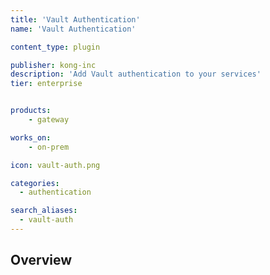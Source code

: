 ```yaml
---
title: 'Vault Authentication'
name: 'Vault Authentication'

content_type: plugin

publisher: kong-inc
description: 'Add Vault authentication to your services'
tier: enterprise


products:
    - gateway

works_on:
    - on-prem

icon: vault-auth.png

categories:
  - authentication

search_aliases:
  - vault-auth
---
```


## Overview
